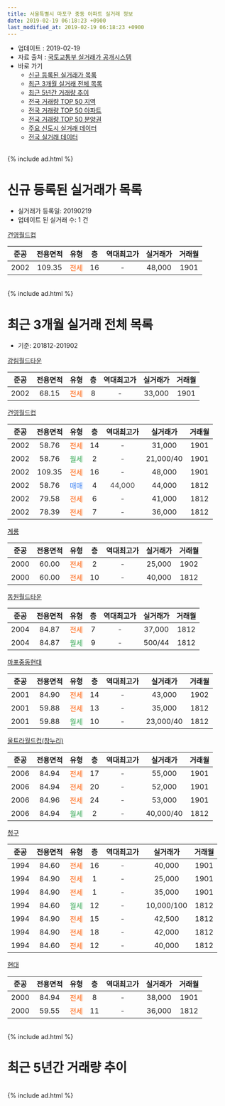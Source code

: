 ```yaml
---
title: 서울특별시 마포구 중동 아파트 실거래 정보
date: 2019-02-19 06:18:23 +0900
last_modified_at: 2019-02-19 06:18:23 +0900
---
```


* 업데이트 : 2019-02-19
* 자료 출처 : [국토교통부 실거래가 공개시스템](http://rt.molit.go.kr)
* 바로 가기
    * [신규 등록된 실거래가 목록](#신규-등록된-실거래가-목록)
    * [최근 3개월 실거래 전체 목록](#최근-3개월-실거래-전체-목록)
    * [최근 5년간 거래량 추이](#최근-5년간-거래량-추이)
    * [전국 거래량 TOP 50 지역](https://ayogom.github.io/apt-trade-info/최근-3개월-전국에서-가장-거래가-많이-발생한-지역)
    * [전국 거래량 TOP 50 아파트](https://ayogom.github.io/apt-trade-info/최근-3개월-전국에서-가장-거래가-많이-발생한-아파트)
    * [전국 거래량 TOP 50 분양권](https://ayogom.github.io/apt-trade-info/최근-3개월-전국에서-가장-거래가-많이-발생한-분양권)
    * [주요 신도시 실거래 데이터](https://ayogom.github.io/apt-trade-info/주요-신도시)
    * [전국 실거래 데이터](https://ayogom.github.io/apt-trade-info/전국)
<br>
{% include ad.html %}
<br>

# 신규 등록된 실거래가 목록
* 실거래가 등록일: 20190219
* 업데이트 된 실거래 수: 1 건


[건영월드컵](https://search.naver.com/search.naver?query=%EC%84%9C%EC%9A%B8%ED%8A%B9%EB%B3%84%EC%8B%9C+%EB%A7%88%ED%8F%AC%EA%B5%AC+%EC%A4%91%EB%8F%99+%EA%B1%B4%EC%98%81%EC%9B%94%EB%93%9C%EC%BB%B5)

|준공|전용면적|유형|층|역대최고가|실거래가|거래월|
|:---:|:---:|:---:|:---:|:---:|:---:|:---:|
|2002|109.35|<span style="color:#ff5a00">전세</span>|16|<span style="color:#444444">-</span>|48,000|1901|


<br>
{% include ad.html %}
<br>

# 최근 3개월 실거래 전체 목록
* 기준: 201812-201902


[강림월드타운](https://search.naver.com/search.naver?query=%EC%84%9C%EC%9A%B8%ED%8A%B9%EB%B3%84%EC%8B%9C+%EB%A7%88%ED%8F%AC%EA%B5%AC+%EC%A4%91%EB%8F%99+%EA%B0%95%EB%A6%BC%EC%9B%94%EB%93%9C%ED%83%80%EC%9A%B4)

|준공|전용면적|유형|층|역대최고가|실거래가|거래월|
|:---:|:---:|:---:|:---:|:---:|:---:|:---:|
|2002|68.15|<span style="color:#ff5a00">전세</span>|8|<span style="color:#444444">-</span>|33,000|1901|

[건영월드컵](https://search.naver.com/search.naver?query=%EC%84%9C%EC%9A%B8%ED%8A%B9%EB%B3%84%EC%8B%9C+%EB%A7%88%ED%8F%AC%EA%B5%AC+%EC%A4%91%EB%8F%99+%EA%B1%B4%EC%98%81%EC%9B%94%EB%93%9C%EC%BB%B5)

|준공|전용면적|유형|층|역대최고가|실거래가|거래월|
|:---:|:---:|:---:|:---:|:---:|:---:|:---:|
|2002|58.76|<span style="color:#ff5a00">전세</span>|14|<span style="color:#444444">-</span>|31,000|1901|
|2002|58.76|<span style="color:#34a853">월세</span>|2|<span style="color:#444444">-</span>|21,000/40|1901|
|2002|109.35|<span style="color:#ff5a00">전세</span>|16|<span style="color:#444444">-</span>|48,000|1901|
|2002|58.76|<span style="color:#4285f3">매매</span>|4|<span style="color:#444444">44,000</span>|44,000|1812|
|2002|79.58|<span style="color:#ff5a00">전세</span>|6|<span style="color:#444444">-</span>|41,000|1812|
|2002|78.39|<span style="color:#ff5a00">전세</span>|7|<span style="color:#444444">-</span>|36,000|1812|

[계룡](https://search.naver.com/search.naver?query=%EC%84%9C%EC%9A%B8%ED%8A%B9%EB%B3%84%EC%8B%9C+%EB%A7%88%ED%8F%AC%EA%B5%AC+%EC%A4%91%EB%8F%99+%EA%B3%84%EB%A3%A1)

|준공|전용면적|유형|층|역대최고가|실거래가|거래월|
|:---:|:---:|:---:|:---:|:---:|:---:|:---:|
|2000|60.00|<span style="color:#ff5a00">전세</span>|2|<span style="color:#444444">-</span>|25,000|1902|
|2000|60.00|<span style="color:#ff5a00">전세</span>|10|<span style="color:#444444">-</span>|40,000|1812|

[동원월드타운](https://search.naver.com/search.naver?query=%EC%84%9C%EC%9A%B8%ED%8A%B9%EB%B3%84%EC%8B%9C+%EB%A7%88%ED%8F%AC%EA%B5%AC+%EC%A4%91%EB%8F%99+%EB%8F%99%EC%9B%90%EC%9B%94%EB%93%9C%ED%83%80%EC%9A%B4)

|준공|전용면적|유형|층|역대최고가|실거래가|거래월|
|:---:|:---:|:---:|:---:|:---:|:---:|:---:|
|2004|84.87|<span style="color:#ff5a00">전세</span>|7|<span style="color:#444444">-</span>|37,000|1812|
|2004|84.87|<span style="color:#34a853">월세</span>|9|<span style="color:#444444">-</span>|500/44|1812|

[마포중동현대](https://search.naver.com/search.naver?query=%EC%84%9C%EC%9A%B8%ED%8A%B9%EB%B3%84%EC%8B%9C+%EB%A7%88%ED%8F%AC%EA%B5%AC+%EC%A4%91%EB%8F%99+%EB%A7%88%ED%8F%AC%EC%A4%91%EB%8F%99%ED%98%84%EB%8C%80)

|준공|전용면적|유형|층|역대최고가|실거래가|거래월|
|:---:|:---:|:---:|:---:|:---:|:---:|:---:|
|2001|84.90|<span style="color:#ff5a00">전세</span>|14|<span style="color:#444444">-</span>|43,000|1902|
|2001|59.88|<span style="color:#ff5a00">전세</span>|13|<span style="color:#444444">-</span>|35,000|1812|
|2001|59.88|<span style="color:#34a853">월세</span>|10|<span style="color:#444444">-</span>|23,000/40|1812|

[울트라월드컵(참누리)](https://search.naver.com/search.naver?query=%EC%84%9C%EC%9A%B8%ED%8A%B9%EB%B3%84%EC%8B%9C+%EB%A7%88%ED%8F%AC%EA%B5%AC+%EC%A4%91%EB%8F%99+%EC%9A%B8%ED%8A%B8%EB%9D%BC%EC%9B%94%EB%93%9C%EC%BB%B5%28%EC%B0%B8%EB%88%84%EB%A6%AC%29)

|준공|전용면적|유형|층|역대최고가|실거래가|거래월|
|:---:|:---:|:---:|:---:|:---:|:---:|:---:|
|2006|84.94|<span style="color:#ff5a00">전세</span>|17|<span style="color:#444444">-</span>|55,000|1901|
|2006|84.94|<span style="color:#ff5a00">전세</span>|20|<span style="color:#444444">-</span>|52,000|1901|
|2006|84.96|<span style="color:#ff5a00">전세</span>|24|<span style="color:#444444">-</span>|53,000|1901|
|2006|84.94|<span style="color:#34a853">월세</span>|2|<span style="color:#444444">-</span>|40,000/40|1812|

[청구](https://search.naver.com/search.naver?query=%EC%84%9C%EC%9A%B8%ED%8A%B9%EB%B3%84%EC%8B%9C+%EB%A7%88%ED%8F%AC%EA%B5%AC+%EC%A4%91%EB%8F%99+%EC%B2%AD%EA%B5%AC)

|준공|전용면적|유형|층|역대최고가|실거래가|거래월|
|:---:|:---:|:---:|:---:|:---:|:---:|:---:|
|1994|84.60|<span style="color:#ff5a00">전세</span>|16|<span style="color:#444444">-</span>|40,000|1901|
|1994|84.90|<span style="color:#ff5a00">전세</span>|1|<span style="color:#444444">-</span>|25,000|1901|
|1994|84.90|<span style="color:#ff5a00">전세</span>|1|<span style="color:#444444">-</span>|35,000|1901|
|1994|84.60|<span style="color:#34a853">월세</span>|12|<span style="color:#444444">-</span>|10,000/100|1812|
|1994|84.90|<span style="color:#ff5a00">전세</span>|15|<span style="color:#444444">-</span>|42,500|1812|
|1994|84.90|<span style="color:#ff5a00">전세</span>|18|<span style="color:#444444">-</span>|42,000|1812|
|1994|84.60|<span style="color:#ff5a00">전세</span>|12|<span style="color:#444444">-</span>|40,000|1812|

[현대](https://search.naver.com/search.naver?query=%EC%84%9C%EC%9A%B8%ED%8A%B9%EB%B3%84%EC%8B%9C+%EB%A7%88%ED%8F%AC%EA%B5%AC+%EC%A4%91%EB%8F%99+%ED%98%84%EB%8C%80)

|준공|전용면적|유형|층|역대최고가|실거래가|거래월|
|:---:|:---:|:---:|:---:|:---:|:---:|:---:|
|2000|84.94|<span style="color:#ff5a00">전세</span>|8|<span style="color:#444444">-</span>|38,000|1901|
|2000|59.55|<span style="color:#ff5a00">전세</span>|11|<span style="color:#444444">-</span>|36,000|1812|


<br>
{% include ad.html %}
<br>

# 최근 5년간 거래량 추이


<div style="width:100%;">
    <canvas id="deal_progress" height="200"></canvas>
</div>

<script>
new Chart(document.getElementById("deal_progress"), {
    type: 'line',
    data: {
        labels: ['201402','201403','201404','201405','201406','201407','201408','201409','201410','201411','201412','201501','201502','201503','201504','201505','201506','201507','201508','201509','201510','201511','201512','201601','201602','201603','201604','201605','201606','201607','201608','201609','201610','201611','201612','201701','201702','201703','201704','201705','201706','201707','201708','201709','201710','201711','201712','201801','201802','201803','201804','201805','201806','201807','201808','201809','201810','201811','201812','201901','201902'],
        datasets: [{
            label: '매매',
            pointRadius: 1,
            data: [16, 17, 12, 13, 12, 8, 15, 12, 9, 9, 7, 21, 11, 12, 14, 15, 18, 13, 17, 19, 21, 7, 6, 11, 13, 23, 24, 24, 14, 11, 13, 16, 21, 7, 11, 5, 3, 10, 7, 14, 10, 11, 9, 11, 10, 12, 16, 24, 8, 12, 6, 4, 4, 15, 16, 10, 3, 0, 1, 0, 0],
            borderColor: "rgba(255, 201, 14, 1)",
            backgroundColor: "rgba(255, 201, 14, 0.5)",
            fill: false,
            lineTension: 0
        },{
            label: '전월세',
            pointRadius: 1,
            data: [16, 29, 17, 16, 18, 20, 10, 12, 19, 13, 19, 28, 23, 13, 21, 5, 13, 12, 13, 11, 17, 21, 11, 15, 10, 17, 20, 10, 9, 15, 15, 11, 10, 17, 8, 15, 18, 16, 14, 19, 10, 11, 4, 16, 13, 11, 20, 12, 22, 22, 16, 10, 11, 13, 17, 12, 14, 14, 13, 11, 2],
            borderColor: "rgba(0, 141, 185, 1)",
            backgroundColor: "rgba(0, 141, 185, 0.5)",
            fill: false,
            lineTension: 0
        }
        ]
    },
    options: {
        responsive: true,
        title: {
            display: false
        },
        tooltips: {
            mode: 'index',
            intersect: false
        },
        hover: {
            mode: 'nearest',
            intersect: true
        },
        scales: {
            xAxes: [{
                display: true,
                scaleLabel: {
                    display: true,
                    labelString: '년/월'
                }
            }],
            yAxes: [{
                display: true,
                ticks: {
                    suggestedMin: 0,
                },
                scaleLabel: {
                    display: true,
                    labelString: '실거래 수'
                }
            }]
        }
    }
});

</script>


<br>
{% include ad.html %}
<br>

